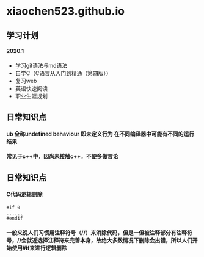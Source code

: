 # xiaochen523.github.io

## 学习计划
#### 2020.1

 * 学习git语法与md语法
 * 自学C（C语言从入门到精通（第四版））
 * 复习web
 * 英语快速阅读
 * 职业生涯规划


## 日常知识点

#### ub 全称undefined behaviour  即未定义行为 在不同编译器中可能有不同的运行结果
#### 常见于c++中，因尚未接触c++，不便多做言论

## 日常知识点

#### C代码逻辑删除
```
#if 0
......
#endif
```
#### 一般来说人们习惯用注释符号（/**/）来消除代码，但是一但被注释部分有注释符号，/**/会就近选择注释符来完善本身，故绝大多数情况下删除会出错，所以人们开始使用#if来进行逻辑删除

